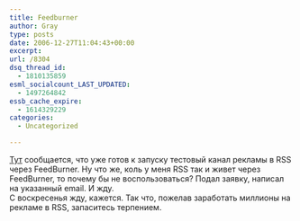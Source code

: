 ```yaml
---
title: Feedburner
author: Gray
type: posts
date: 2006-12-27T11:04:43+00:00
excerpt:
url: /8304
dsq_thread_id:
  - 1810135859
esml_socialcount_LAST_UPDATED:
  - 1497264842
essb_cache_expire:
  - 1614329229
categories:
  - Uncategorized

---
```








<a href="http://sundaybytes.com/2006/12/25/test-ad-channel-launching/" target="_blank">Тут</a> сообщается, что уже готов к запуску тестовый канал рекламы в RSS через FeedBurner. Ну что же, коль у меня RSS так и живет через FeedBurner, то почему бы не воспользоваться? Подал заявку, написал на указанный email. И жду.  
С воскресенья жду, кажется. Так что, пожелав заработать миллионы на рекламе в RSS, запаситесь терпением.
